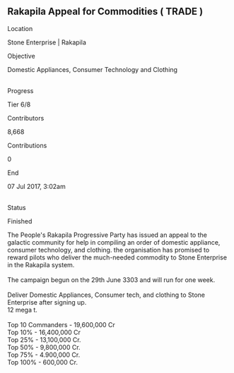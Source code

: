 ## Rakapila Appeal for Commodities ( TRADE )

Location

Stone Enterprise \| Rakapila

Objective

Domestic Appliances, Consumer Technology and Clothing

\
Progress

Tier 6/8

Contributors

8,668

Contributions

0

End

07 Jul 2017, 3:02am

\
Status

Finished

The People\'s Rakapila Progressive Party has issued an appeal to the
galactic community for help in compiling an order of domestic appliance,
consumer technology, and clothing. the organisation has promised to
reward pilots who deliver the much-needed commodity to Stone Enterprise
in the Rakapila system.\
\
The campaign begun on the 29th June 3303 and will run for one week.\
\
Deliver Domestic Appliances, Consumer tech, and clothing to Stone
Enterprise after signing up.\
12 mega t.\
\
Top 10 Commanders - 19,600,000 Cr\
Top 10% - 16,400,000 Cr\
Top 25% - 13,100,000 Cr.\
Top 50% - 9,800,000 Cr.\
Top 75% - 4.900,000 Cr.\
Top 100% - 600,000 Cr.
